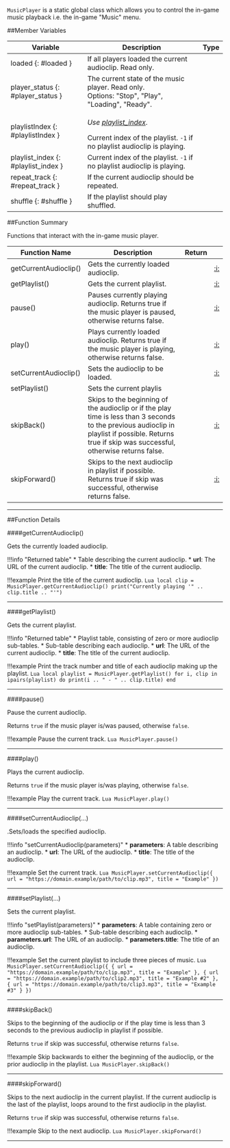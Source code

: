 `MusicPlayer` is a static global class which allows you to control the in-game music playback i.e. the in-game "Music" menu.

##Member Variables

Variable | Description | Type
-- | -- | :--
loaded {: #loaded } | If all players loaded the current audioclip. Read only. | [<span class="tag boo"></span>](types.md)
player_status {: #player_status } | The current state of the music player. Read only. <br/>Options: "Stop", "Play", "Loading", "Ready". | [<span class="tag str"></span>](types.md)
playlistIndex {: #playlistIndex } |  <p>[<span class="tag deprecated"></span>](intro.md#deprecated) _Use [playlist_index](#playlist_index)_.</p>Current index of the playlist. `-1` if no playlist audioclip is playing. | [<span class="tag int"></span>](types.md)
playlist_index {: #playlist_index } | Current index of the playlist. `-1` if no playlist audioclip is playing. | [<span class="tag int"></span>](types.md)
repeat_track {: #repeat_track } | If the current audioclip should be repeated.  | [<span class="tag boo"></span>](types.md)
shuffle {: #shuffle } | If the playlist should play shuffled. | [<span class="tag boo"></span>](types.md)

##Function Summary

Functions that interact with the in-game music player.

Function Name | Description | Return | &nbsp;
-- | -- | -- | --
getCurrentAudioclip() | Gets the currently loaded audioclip. | [<span class="ret tab"></span>](types.md)| [:i:](#getcurrentaudioclip)
getPlaylist() | Gets the current playlist. | [<span class="ret tab"></span>](types.md)| [:i:](#getplaylist)
pause() | Pauses currently playing audioclip. Returns true if the music player is paused, otherwise returns false. | [<span class="ret boo"></span>](types.md)| [:i:](#pause)
play() | Plays currently loaded audioclip. Returns true if the music player is playing, otherwise returns false. | [<span class="ret boo"></span>](types.md) | [:i:](#play)
setCurrentAudioclip() | Sets the audioclip to be loaded. | [<span class="ret boo"></span>](types.md)| [:i:](#setcurrentaudioclip)
setPlaylist() | Sets the current playlis
skipBack() | Skips to the beginning of the audioclip or if the play time is less than 3 seconds to the previous audioclip in playlist if possible. Returns true if skip was successful, otherwise returns false. | [<span class="ret boo"></span>](types.md)| [:i:](#skipback)
skipForward() | Skips to the next audioclip in playlist if possible. Returns true if skip was successful, otherwise returns false. | [<span class="ret boo"></span>](types.md)| [:i:](#skipforward) | [<span class="ret boo"></span>](types.md)| [:i:](#setplaylist)

---

##Function Details

####getCurrentAudioclip()

[<span class="ret tab"></span>](types.md) Gets the currently loaded audioclip.

!!!info "Returned table"
	* [<span class="tag tab"></span>](types.md) Table describing the current audioclip.
		* [<span class="tag str"></span>](types.md) **url**: The URL of the current audioclip.
		* [<span class="tag str"></span>](types.md) **title**: The title of the current audioclip.

!!!example
    Print the title of the current audioclip.
    ``` Lua
    local clip = MusicPlayer.getCurrentAudioclip()
    print("Currently playing '" .. clip.title .. "'")
    ```

---

####getPlaylist()

[<span class="ret tab"></span>](types.md) Gets the current playlist.

!!!info "Returned table"
	* [<span class="tag tab"></span>](types.md) Playlist table, consisting of zero or more audioclip sub-tables.
        * [<span class="tag tab"></span>](types.md) Sub-table describing each audioclip.
            * [<span class="tag str"></span>](types.md) **url**: The URL of the current audioclip.
            * [<span class="tag str"></span>](types.md) **title**: The title of the current audioclip.

!!!example
    Print the track number and title of each audioclip making up the playlist.
    ``` Lua
    local playlist = MusicPlayer.getPlaylist()
    for i, clip in ipairs(playlist) do
        print(i .. " - " .. clip.title)
    end
    ```

---

####pause()

[<span class="ret boo"></span>](types.md) Pause the current audioclip.

Returns `true` if the music player is/was paused, otherwise `false`.

!!!example
    Pause the current track.
    ``` Lua
    MusicPlayer.pause()
    ```

---

####play()

[<span class="ret boo"></span>](types.md) Plays the current audioclip.

Returns `true` if the music player is/was playing, otherwise `false`.

!!!example
    Play the current track.
    ``` Lua
    MusicPlayer.play()
    ```

---

####setCurrentAudioclip(...)

[<span class="ret boo"></span>](types.md) .Sets/loads the specified audioclip.

!!!info "setCurrentAudioclip(parameters)"
    * [<span class="tag tab"></span>](types.md) **parameters**: A table describing an audioclip.
        * [<span class="tag str"></span>](types.md) **url**: The URL of the audioclip.
        * [<span class="tag str"></span>](types.md) **title**: The title of the audioclip.

!!!example
    Set the current track.
    ``` Lua
    MusicPlayer.setCurrentAudioclip({
        url = "https://domain.example/path/to/clip.mp3",
        title = "Example"
    })
    ```

---

####setPlaylist(...)

[<span class="ret boo"></span>](types.md) Sets the current playlist.

!!!info "setPlaylist(parameters)"
    * [<span class="tag tab"></span>](types.md) **parameters**: A table containing zero or more audioclip sub-tables.
        * [<span class="tag tab"></span>](types.md) Sub-table describing each audioclip.
            * [<span class="tag str"></span>](types.md) **parameters.url**: The URL of an audioclip.
            * [<span class="tag str"></span>](types.md) **parameters.title**: The title of an audioclip.

!!!example
    Set the current playlist to include three pieces of music.
    ``` Lua
    MusicPlayer.setCurrentAudioclip({
        {
            url = "https://domain.example/path/to/clip.mp3",
            title = "Example"
        },
        {
            url = "https://domain.example/path/to/clip2.mp3",
            title = "Example #2"
        },
        {
            url = "https://domain.example/path/to/clip3.mp3",
            title = "Example #3"
        }
    })
    ```

---

####skipBack()

[<span class="ret boo"></span>](types.md) Skips to the beginning of the audioclip or if the play time is less than 3 seconds to the previous audioclip in playlist if possible.

Returns `true` if skip was successful, otherwise returns `false`.

!!!example
    Skip backwards to either the beginning of the audioclip, or the prior audioclip in the playlist.
    ``` Lua
    MusicPlayer.skipBack()
    ```

---

####skipForward()

[<span class="ret boo"></span>](types.md) Skips to the next audioclip in the current playlist. If the current
audioclip is the last of the playlist, loops around to the first audioclip in the playlist.


Returns `true` if skip was successful, otherwise returns `false`.


!!!example
    Skip to the next audioclip.
    ``` Lua
    MusicPlayer.skipForward()
    ```

---
